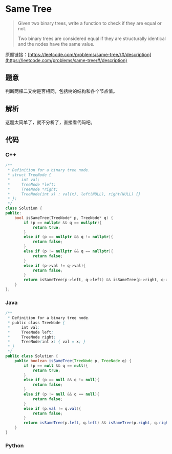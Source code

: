 # Same Tree

> Given two binary trees, write a function to check if they are equal or not.
>
> Two binary trees are considered equal if they are structurally identical and the nodes have the same value.

原题链接：[https://leetcode.com/problems/same-tree/\#/description](https://leetcode.com/problems/same-tree/#/description)

## 题意

判断两棵二叉树是否相同，包括树的结构和各个节点值。

## 解析

这题太简单了，就不分析了，直接看代码吧。

## 代码

### C++

```cpp
/**
 * Definition for a binary tree node.
 * struct TreeNode {
 *     int val;
 *     TreeNode *left;
 *     TreeNode *right;
 *     TreeNode(int x) : val(x), left(NULL), right(NULL) {}
 * };
 */
class Solution {
public:
    bool isSameTree(TreeNode* p, TreeNode* q) {
        if (p == nullptr && q == nullptr){
            return true;
        }
        else if (p == nullptr && q != nullptr){
            return false;
        }
        else if (p != nullptr && q == nullptr){
            return false;
        }
        else if (p->val != q->val){
            return false;
        }
        return isSameTree(p->left, q->left) && isSameTree(p->right, q->right);
    }
};
```

### Java

```java
/**
 * Definition for a binary tree node.
 * public class TreeNode {
 *     int val;
 *     TreeNode left;
 *     TreeNode right;
 *     TreeNode(int x) { val = x; }
 * }
 */
public class Solution {
    public boolean isSameTree(TreeNode p, TreeNode q) {
        if (p == null && q == null){
            return true;
        }
        else if (p == null && q != null){
            return false;
        }
        else if (p != null && q == null){
            return false;
        }
        else if (p.val != q.val){
            return false;
        }
        return isSameTree(p.left, q.left) && isSameTree(p.right, q.right);
    }
}
```

### Python

```py

```



